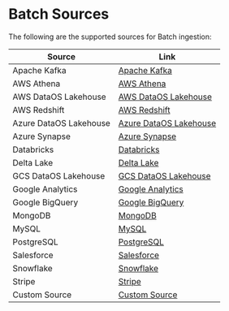 # Batch Sources

The following are the supported sources for Batch ingestion:


| Source | Link |
|--------|------|
| Apache Kafka | [Apache Kafka](/resources/stacks/nilus/batch_sources/kafka/) |
| AWS Athena | [AWS Athena](/resources/stacks/nilus/batch_sources/aws_athena/) |
| AWS DataOS Lakehouse | [AWS DataOS Lakehouse](/resources/stacks/nilus/batch_sources/aws_dataos_lakehouse/) |
| AWS Redshift | [AWS Redshift](/resources/stacks/nilus/batch_sources/aws_redshift/) |
| Azure DataOS Lakehouse | [Azure DataOS Lakehouse](/resources/stacks/nilus/batch_sources/azure_dataos_lakehouse/) |
| Azure Synapse | [Azure Synapse](/resources/stacks/nilus/batch_sources/azure_synapse/) |
| Databricks | [Databricks](/resources/stacks/nilus/batch_sources/databricks/) |
| Delta Lake | [Delta Lake](/resources/stacks/nilus/batch_sources/delta_lake/) |
| GCS DataOS Lakehouse | [GCS DataOS Lakehouse](/resources/stacks/nilus/batch_sources/gcs_dataos_lakehouse/) |
| Google Analytics | [Google Analytics](/resources/stacks/nilus/batch_sources/google_analytics/) |
| Google BigQuery | [Google BigQuery](/resources/stacks/nilus/batch_sources/google_bigquery/) |
| MongoDB | [MongoDB](/resources/stacks/nilus/batch_sources/mongodb/) |
| MySQL | [MySQL](/resources/stacks/nilus/batch_sources/mysql/) |
| PostgreSQL | [PostgreSQL](/resources/stacks/nilus/batch_sources/postgresql/) |
| Salesforce | [Salesforce](/resources/stacks/nilus/batch_sources/salesforce/) |
| Snowflake | [Snowflake](/resources/stacks/nilus/batch_sources/snowflake/) |
| Stripe | [Stripe](/resources/stacks/nilus/batch_sources/stripe/) |
| Custom Source | [Custom Source](/resources/stacks/nilus/batch_sources/custom_source/) |
